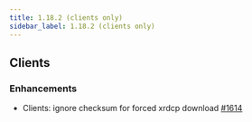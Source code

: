 ```yaml
---
title: 1.18.2 (clients only)
sidebar_label: 1.18.2 (clients only)
---
```


## Clients

### Enhancements

- Clients: ignore checksum for forced xrdcp download [#1614](https://github.com/rucio/rucio/issues/1614)
